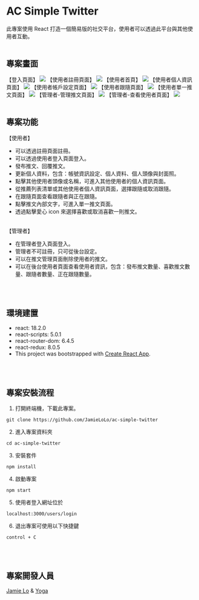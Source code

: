 # AC Simple Twitter

此專案使用 React 打造一個簡易版的社交平台，使用者可以透過此平台與其他使用者互動。
<br/>
<br/>

## 專案畫面

【登入頁面】
<img src="./src/components/assets/projectImage/login_page.png" />
【使用者註冊頁面】
<img src="./src/components/assets/projectImage/user_signup_page.png" />
【使用者首頁】
<img src="./src/components/assets/projectImage/user_main_page.png" />
【使用者個人資訊頁面】
<img src="./src/components/assets/projectImage/user_profile_page.png" />
【使用者帳戶設定頁面】
<img src="./src/components/assets/projectImage/user_setting_page.png" />
【使用者跟隨頁面】
<img src="./src/components/assets/projectImage/user_follow_page.png" />
【使用者單一推文頁面】
<img src="./src/components/assets/projectImage/user_detail_tweet_page.png" />
【管理者-管理推文頁面】
<img src="./src/components/assets/projectImage/admin_tweet_page.png" />
【管理者-查看使用者頁面】
<img src="./src/components/assets/projectImage/admin_user_page.png" />
<br/>
<br/>

## 專案功能

【使用者】

- 可以透過註冊頁面註冊。
- 可以透過使用者登入頁面登入。
- 發布推文、回覆推文。
- 更新個人資料，包含：帳號資訊設定、個人資料、個人頭像與封面照。
- 點擊其他使用者頭像或名稱，可進入其他使用者的個人資訊頁面。
- 從推薦列表清單或其他使用者個人資訊頁面，選擇跟隨或取消跟隨。
- 在跟隨頁面查看跟隨者與正在跟隨。
- 點擊推文內部文字，可進入單一推文頁面。
- 透過點擊愛心 icon 來選擇喜歡或取消喜歡一則推文。

<br/>
【管理者】

- 在管理者登入頁面登入。
- 管理者不可註冊，只可從後台設定。
- 可以在推文管理頁面刪除使用者的推文。
- 可以在後台使用者頁面查看使用者資訊，包含：發布推文數量、喜歡推文數量、跟隨者數量、正在跟隨數量。

<br/>
<br/>

## 環境建置

- react: 18.2.0
- react-scripts: 5.0.1
- react-router-dom: 6.4.5
- react-redux: 8.0.5
- This project was bootstrapped with [Create React App](https://github.com/facebook/create-react-app).

<br/>
<br/>

## 專案安裝流程

1. 打開終端機，下載此專案。

```
git clone https://github.com/JamieLoLo/ac-simple-twitter
```

2. 進入專案資料夾

```
cd ac-simple-twitter
```

3. 安裝套件

```
npm install
```

4. 啟動專案

```
npm start
```

5. 使用者登入網址位於

```
localhost:3000/users/login
```

6. 退出專案可使用以下快捷鍵

```
control + C
```

</br>
</br>

## 專案開發人員

<a href="https://github.com/JamieLoLo">Jamie Lo</a> & <a href="https://github.com/y0000ga">Yoga</a>
